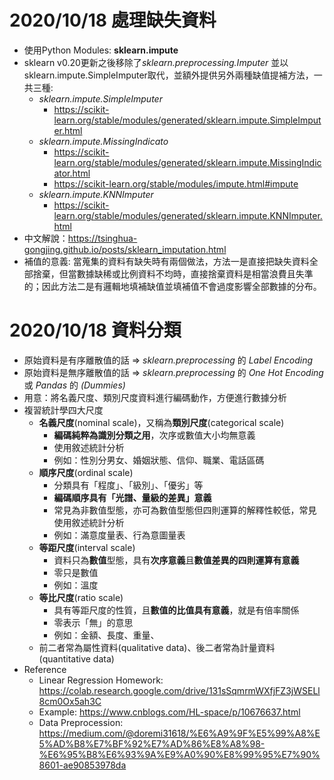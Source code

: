 # 2020/10/18 處理缺失資料
* 使用Python Modules: **sklearn.impute**
* sklearn v0.20更新之後移除了*sklearn.preprocessing.Imputer* 並以sklearn.impute.SimpleImputer取代，並額外提供另外兩種缺值提補方法，一共三種:
    * *sklearn.impute.SimpleImputer*
       * https://scikit-learn.org/stable/modules/generated/sklearn.impute.SimpleImputer.html
    * *sklearn.impute.MissingIndicato*
        * https://scikit-learn.org/stable/modules/generated/sklearn.impute.MissingIndicator.html
        * https://scikit-learn.org/stable/modules/impute.html#impute
    * *sklearn.impute.KNNImputer*
        * https://scikit-learn.org/stable/modules/generated/sklearn.impute.KNNImputer.html
* 中文解說：https://tsinghua-gongjing.github.io/posts/sklearn_imputation.html
* 補值的意義: 當蒐集的資料有缺失時有兩個做法，方法一是直接把缺失資料全部捨棄，但當數據缺稀或比例資料不均時，直接捨棄資料是相當浪費且失準的；因此方法二是有邏輯地填補缺值並填補值不會過度影響全部數據的分布。
# 2020/10/18 資料分類
* 原始資料是有序離散值的話 => *sklearn.preprocessing* 的 *Label Encoding*
* 原始資料是無序離散值的話 => *sklearn.preprocessing* 的 *One Hot Encoding* 或 *Pandas* 的 *(Dummies)*
* 用意：將名義尺度、類別尺度資料進行編碼動作，方便進行數據分析
* 複習統計學四大尺度
    * **名義尺度**(nominal scale)，又稱為**類別尺度**(categorical scale)
        * **編碼純粹為識別分類之用**，次序或數值大小均無意義
        * 使用敘述統計分析
        * 例如：性別分男女、婚姻狀態、信仰、職業、電話區碼 
    * **順序尺度**(ordinal scale)
        * 分類具有「程度」、「級別」、「優劣」等
        * **編碼順序具有「光譜、量級的差異」意義**
        * 常見為非數值型態，亦可為數值型態但四則運算的解釋性較低，常見使用敘述統計分析
        * 例如：滿意度量表、行為意圖量表
    * **等距尺度**(interval scale)
        * 資料只為**數值**型態，具有**次序意義**且**數值差異的四則運算有意義**
        * 零只是數值
        * 例如：溫度
    * **等比尺度**(ratio scale)
        * 具有等距尺度的性質，且**數值的比值具有意義**，就是有倍率關係
        * 零表示「無」的意思
        * 例如：金額、長度、重量、
    * 前二者常為屬性資料(qualitative data)、後二者常為計量資料(quantitative data)
* Reference
    * Linear Regression Homework: https://colab.research.google.com/drive/131sSqmrmWXfjFZ3jWSELl8cm0Ox5ah3C
    * Example: https://www.cnblogs.com/HL-space/p/10676637.html
    * Data Preprocession: https://medium.com/@doremi31618/%E6%A9%9F%E5%99%A8%E5%AD%B8%E7%BF%92%E7%AD%86%E8%A8%98-%E6%95%B8%E6%93%9A%E9%A0%90%E8%99%95%E7%90%8601-ae90853978da